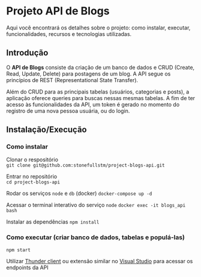 # Projeto API de Blogs

Aqui você encontrará os detalhes sobre o projeto: como instalar, executar, funcionalidades, recursos e tecnologias utilizadas.

## Introdução

O **API de Blogs** consiste da criação de um banco de dados e CRUD (Create, Read, Update, Delete) para postagens de um blog. A API segue os princípios de REST (Representational State Transfer).

Além do CRUD para as principais tabelas (usuários, categorias e posts), a aplicação oferece queries para buscas nessas mesmas tabelas. A fim de ter acesso às funcionalidades da API, um token é gerado no momento do registro de uma nova pessoa usuária, ou do login.

## Instalação/Execução
### Como instalar
 
Clonar o respositório  
`git clone git@github.com:stonefullstm/project-blogs-api.git`  
 
Entrar no repositório  
`cd project-blogs-api`  
 
Rodar os serviços `node` e `db` (docker) 
`docker-compose up -d` 
 
Acessar o terminal interativo do serviço `node` 
`docker exec -it blogs_api bash` 
 
Instalar as dependências 
`npm install` 
 
### Como executar (criar banco de dados, tabelas e populá-las) 

`npm start` 
 
Utilizar [Thunder client](https://www.thunderclient.com/) ou extensão similar no [Visual Studio](https://code.visualstudio.com/) para acessar os endpoints da API
